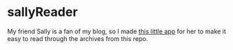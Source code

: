 # sallyReader

My friend Sally is a fan of my blog, so I made <a href="http://sally.scripting.com/">this little app</a> for her to make it easy to read through the archives from this repo.

